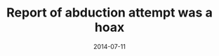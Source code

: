 ---
layout: post
title:  "Report of abduction attempt was a hoax"
date:   2014-07-11 
link: http://www.fredericksburg.com/news/report-of-abduction-attempt-was-a-hoax/article_100c4dbc-d4e9-5eb0-8b20-fbbf8a88cb45.html
type: link
---